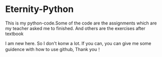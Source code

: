 # Eternity-Python

This is my python-code.Some of the code are the assignments which are my teacher asked me to finished. And others are the exercises after textbook

I am new here. So I don't konw a lot. If you can, you can give me some guidence with how to use github, Thank you！
